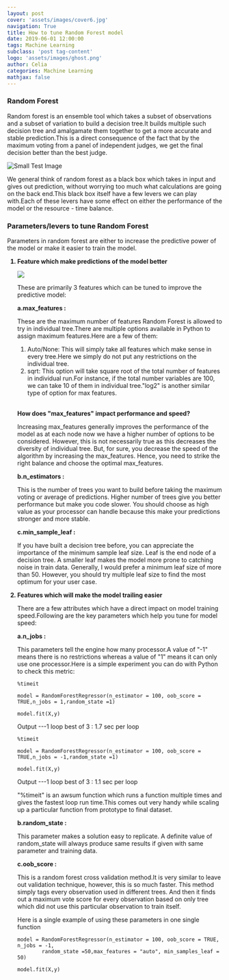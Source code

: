 ```yaml
---
layout: post
cover: 'assets/images/cover6.jpg'
navigation: True
title: How to tune Random Forest model
date: 2019-06-01 12:00:00
tags: Machine Learning
subclass: 'post tag-content'
logo: 'assets/images/ghost.png'
author: Celia
categories: Machine Learning
mathjax: false
---
```

<h3>Random Forest</h3>
<p>Random forest is an ensemble tool which takes a subset of observations and a subset of variation to build a decision tree.It builds multiple such decision tree and amalgamate them together to get a more accurate and stable prediction.This is a direct consequence of the fact that by the maximum voting from a panel of independent judges, we get the final decision better than the best judge.</p>
<p><img src="https://user-images.githubusercontent.com/38856953/58747316-26122a00-849c-11e9-834a-da0ec9e09606.png" alt="Small Test Image" /></p>

<p>We general think of random forest as a black box which takes in input and gives out prediction, without worrying too much what calculations are going on the back end.This black box itself have a few levers we can play with.Each of these levers have some effect on either the performance of the model or the resource - time balance. </p>

<h3>Parameters/levers to tune Random Forest</h3>
<p>Parameters in random forest are either to increase the predictive power of the model or make it easier to train the model.</p>
<ol><b><li>Feature which make predictions of the model better</li></b>
<p><img src="https://user-images.githubusercontent.com/38856953/58758483-41d60880-854e-11e9-8be7-df99c9df6850.png"/></p>
<p>These are primarily 3 features which can be tuned to improve the predictive model:</p>
<p><b>a.max_features :</b></p>
<p>These are the maximum number of features Random Forest is allowed to try in individual tree.There are multiple options available in Python to assign maximum features.Here are a few of them:</p>
<ol><li>Auto/None: This will simply take all features which make sense in every tree.Here we simply do not put any restrictions on the individual tree.</li>
<li>sqrt: This option will take square root of the total number of features in individual run.For instance, if the total number variables are 100, we can take 10 of them in individual tree."log2" is another similar type of option for max features.</li>
</ol>
<br>
<p><b>How does "max_features" impact performance and speed?</b></p>
<p>Increasing max_features generally improves the performance of the model as at each node now we have a higher number of options to be considered. However, this is not necessarily true as this decreases the diversity of individual tree. But, for sure, you decrease the speed of the algorithm by increasing the max_features. Hence, you need to strike the right balance and choose the optimal max_features.</p>

<p><b>b.n_estimators :</b></p>
<p>This is the number of trees you want to build before taking the maximum voting or average of predictions. Higher number of trees give you better performance but make you code slower. You should choose as high value as your processor can handle because this make your predictions stronger and more stable. </p>
<p><b>c.min_sample_leaf :</b></p>
<p>If you have built a decision tree before, you can appreciate the importance of the minimum sample leaf size. Leaf is the end node of a decision tree. A smaller leaf makes the model more prone to catching noise in train data.  Generally, I would prefer a minimum leaf size of more than 50. However, you should try multiple leaf size to find the most optimum for your user case.</p>
<b><li>Features which will make the model trailing easier</li></b>
<p>There are a few attributes which have a direct impact on model training speed.Following are the key parameters which help you tune for model speed:</p>

<p><b>a.n_jobs :</b></p>
<p>This parameters tell the engine how many processor.A value of "-1" means there is no restrictions whereas a value of "1" means it can only use one processor.Here is a simple experiment you can do with Python to check this metric:</p>
<pre><code>%timeit</code></pre>
<pre><code>model = RandomForestRegressor(n_estimator = 100, oob_score = TRUE,n_jobs = 1,random_state =1)</code></pre>
<pre><code>model.fit(X,y)</code></pre>
<p>Output ---1 loop best of 3 : 1.7 sec per loop</p>
<pre><code>%timeit</code></pre>
<pre><code>model = RandomForestRegressor(n_estimator = 100, oob_score = TRUE,n_jobs = -1,random_state =1)</code></pre>
<pre><code>model.fit(X,y)</code></pre>
<p>Output ---1 loop best of 3 : 1.1 sec per loop</p>
<p>"%timeit" is an awsum function which runs a function multiple times and gives the fastest loop run time.This comes out very handy while scaling up a particular function from prototype to final dataset. </p>
<p><b>b.random_state :</b></p>
<p>This parameter makes a solution easy to replicate. A definite value of random_state will always produce same results if given with same parameter and training data.</p>
<p><b>c.oob_score :</b></p>
<p>This is a random forest cross validation method.It is very similar to leave out validation technique, however, this is so much faster. This method simply tags every observation used in different trees. And then it finds out a maximum vote score for every observation based on only tree which did not use this particular observation to train itself. </p>

<p>Here is a single example of using these parameters in one single function</p>
<pre><code>model = RandomForestRegressor(n_estimator = 100, oob_score = TRUE, n_jobs = -1,
        random_state =50,max_features = "auto", min_samples_leaf = 50)
</code></pre>
<pre><code>model.fit(X,y)</code></pre>
</ol>
